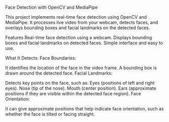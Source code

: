 Face Detection with OpenCV and MediaPipe


This project implements real-time face detection using OpenCV and MediaPipe. It processes live video from your webcam, detects faces, and overlays bounding boxes and facial landmarks on the detected faces.

Features
Real-time face detection using a webcam.
Displays bounding boxes and facial landmarks on detected faces.
Simple interface and easy to use.

What It Detects:
Face Boundaries:

It identifies the location of the face in the video frame.
A bounding box is drawn around the detected face.
Facial Landmarks:

Detects key points on the face, such as:
Eyes (positions of left and right eyes).
Nose (tip of the nose).
Mouth (center position).
Ears (approximate positions if they are visible within the detected face region).
Face Orientation:

It can give approximate positions that help indicate face orientation, such as whether the face is tilted or facing straight.
